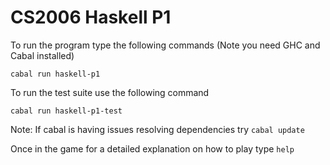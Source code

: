 # CS2006 Haskell P1

To run the program type the following commands (Note you need GHC and Cabal installed)
```shell
cabal run haskell-p1
```

To run the test suite use the following command
```shell
cabal run haskell-p1-test
```

Note: If cabal is having issues resolving dependencies try `cabal update`

Once in the game for a detailed explanation on how to play type `help`
